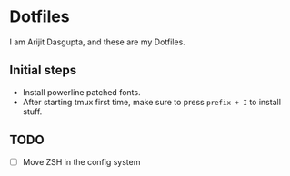 # Dotfiles

I am Arijit Dasgupta, and these are my Dotfiles.

## Initial steps
- Install powerline patched fonts.
- After starting tmux first time, make sure to press `prefix + I` to install stuff.

## TODO
- [ ] Move ZSH in the config system
